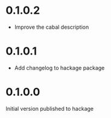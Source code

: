 # 0.1.0.2
- Improve the cabal description

# 0.1.0.1
- Add changelog to hackage package

# 0.1.0.0
Initial version published to hackage
